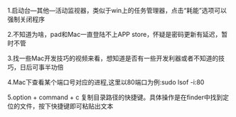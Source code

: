 1.启动台—其他—活动监视器，类似于win上的任务管理器，点击“耗能”选项可以强制关闭程序

2.不知道为啥，pad和Mac一直登陆不上APP store，怀疑是密码更新有延迟，暂时不管

3.找一些Mac开发技巧的视频来看，想知道是否有一些开发利器或者不知道的技巧，日后可事半功倍

4.Mac下查看某个端口号对应的进程,这里以80端口为例:sudo lsof -i:80

5.option + command + c  复制目录路径的快捷键。具体操作是在finder中找到定位的文件，按下快捷键即可粘贴出文本